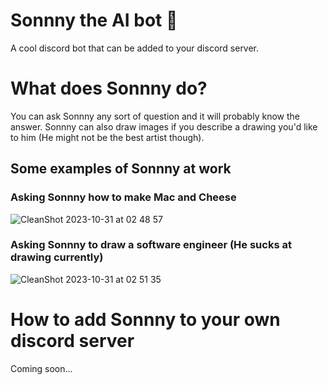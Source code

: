 # Sonnny the AI bot 🤖
A cool discord bot that can be added to your discord server. 

# What does Sonnny do?
You can ask Sonnny any sort of question and it will probably know the answer. Sonnny can also draw images if you describe a drawing you'd like to him (He might not be the best artist though).

## Some examples of Sonnny at work
### Asking Sonnny how to make Mac and Cheese
![CleanShot 2023-10-31 at 02 48 57](https://github.com/Mman755/Discord-AI-Bot/assets/100733144/213ade1d-36d8-4341-97c4-feb7fcc929e3)

### Asking Sonnny to draw a software engineer (He sucks at drawing currently)
![CleanShot 2023-10-31 at 02 51 35](https://github.com/Mman755/Discord-AI-Bot/assets/100733144/d15dffdf-e37a-4a66-a1b1-57cb8f582849)

# How to add Sonnny to your own discord server 
Coming soon...

